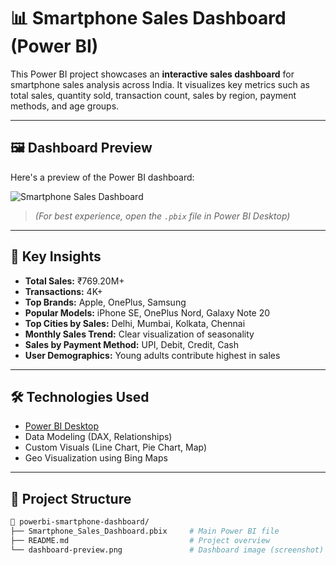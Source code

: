 # 📊 Smartphone Sales Dashboard (Power BI)

This Power BI project showcases an **interactive sales dashboard** for smartphone sales analysis across India. It visualizes key metrics such as total sales, quantity sold, transaction count, sales by region, payment methods, and age groups.

---

## 🖼️ Dashboard Preview

Here's a preview of the Power BI dashboard:

![Smartphone Sales Dashboard](./cdcff824-25fe-4d0a-a9a5-78eeec903f7e.png)

> *(For best experience, open the `.pbix` file in Power BI Desktop)*

---

## 📌 Key Insights

- **Total Sales:** ₹769.20M+
- **Transactions:** 4K+
- **Top Brands:** Apple, OnePlus, Samsung
- **Popular Models:** iPhone SE, OnePlus Nord, Galaxy Note 20
- **Top Cities by Sales:** Delhi, Mumbai, Kolkata, Chennai
- **Monthly Sales Trend:** Clear visualization of seasonality
- **Sales by Payment Method:** UPI, Debit, Credit, Cash
- **User Demographics:** Young adults contribute highest in sales

---

## 🛠️ Technologies Used

- [Power BI Desktop](https://powerbi.microsoft.com/)
- Data Modeling (DAX, Relationships)
- Custom Visuals (Line Chart, Pie Chart, Map)
- Geo Visualization using Bing Maps

---

## 📂 Project Structure

```bash
📁 powerbi-smartphone-dashboard/
├── Smartphone_Sales_Dashboard.pbix     # Main Power BI file
├── README.md                           # Project overview
└── dashboard-preview.png               # Dashboard image (screenshot)
